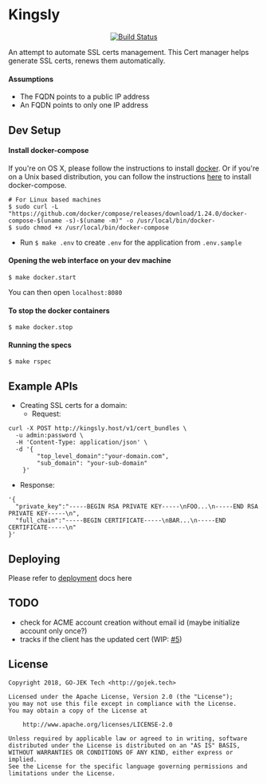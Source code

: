 # Kingsly

<p align="center">
  <a href="https://travis-ci.org/gojekfarm/kingsly"><img src="https://travis-ci.org/gojekfarm/kingsly.svg?branch=master" alt="Build Status"></img></a>
</p>


An attempt to automate SSL certs management. This Cert manager helps generate SSL certs, renews them automatically.

#### Assumptions

- The FQDN points to a public IP address
- An FQDN points to only one IP address

## Dev Setup

#### Install docker-compose

If you're on OS X, please follow the instructions to install [docker](https://docs.docker.com/docker-for-mac/install/).
Or if you're on a Unix based distribution, you can follow the instructions [here](https://docs.docker.com/compose/install/) to install docker-compose.

```
# For Linux based machines
$ sudo curl -L "https://github.com/docker/compose/releases/download/1.24.0/docker-compose-$(uname -s)-$(uname -m)" -o /usr/local/bin/docker-
$ sudo chmod +x /usr/local/bin/docker-compose
```

- Run `$ make .env` to create `.env` for the application from `.env.sample`

#### Opening the web interface on your dev machine

```
$ make docker.start
```

You can then open `localhost:8080`

#### To stop the docker containers

```
$ make docker.stop
```

#### Running the specs

```
$ make rspec
```

## Example APIs

- Creating SSL certs for a domain:
  - Request:
```
curl -X POST http://kingsly.host/v1/cert_bundles \
  -u admin:password \
  -H 'Content-Type: application/json' \
  -d '{
        "top_level_domain":"your-domain.com",
        "sub_domain": "your-sub-domain"
    }'
```
  - Response:

```
'{
  "private_key":"-----BEGIN RSA PRIVATE KEY-----\nFOO...\n-----END RSA PRIVATE KEY-----\n",
  "full_chain":"-----BEGIN CERTIFICATE-----\nBAR...\n-----END CERTIFICATE-----\n"
}'
```

## Deploying

Please refer to [deployment](https://github.com/gojekfarm/kingsly/tree/master/docs) docs here 

## TODO

- check for ACME account creation without email id (maybe initialize account only once?)
- tracks if the client has the updated cert  (WIP: [#5](https://github.com/gojekfarm/kingsly/issues/5))

## License

```
Copyright 2018, GO-JEK Tech <http://gojek.tech>

Licensed under the Apache License, Version 2.0 (the "License");
you may not use this file except in compliance with the License.
You may obtain a copy of the License at

    http://www.apache.org/licenses/LICENSE-2.0

Unless required by applicable law or agreed to in writing, software
distributed under the License is distributed on an "AS IS" BASIS,
WITHOUT WARRANTIES OR CONDITIONS OF ANY KIND, either express or implied.
See the License for the specific language governing permissions and
limitations under the License.
```
